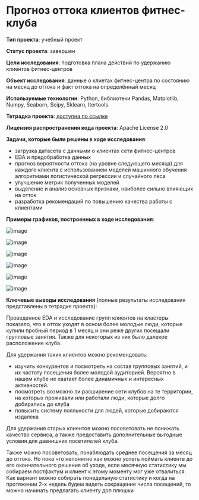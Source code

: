 # Прогноз оттока клиентов фитнес-клуба

**Тип проекта**: учебный проект

**Статус проекта**: завершен

**Цели исследования**: подготовка плана действий по удержанию клиентов фитнес-центров

**Объект исследования**: данные о клиетах фитнес-центра по состоянию на месяц до оттока и факт оттока на определённый месяц

**Используемые технологии**: Python, библиотеки Pandas, Matplotlib, Numpy, Seaborn, Scipy, Sklearn, Itertools

**Тетрадка проекта**: [доступна по ссылке](https://github.com/NataliaSolntseva/YandexPracticumTasks/blob/dbfa714f178b4e62cfc807edb8ebcd5d3e5669f6/Fitness%20club%20customer%20churn%20forecast/Fitness_club_customer_churn_forecast.ipynb)

**Лицензия распространения кода проекта**: Apache License 2.0 

**Задачи, которые были решены в ходе исследования**:

- загрузка датасета с данными о клиентах сети фитнес-центров 
- EDA и предобработка данных 
- прогноз вероятности оттока (на уровне следующего месяца) для каждого клиента c использованием моделей машинного обучения алгоритмами логистической регрессии и случайного леса
- улучшение метрик полученных моделей
- выделение и анализ основных признаки, наиболее сильно влияющих на отток
- разработка рекомендаций по повышению качества работы с клиентами

**Примеры графиков, построенных в ходе исследования**:

![image](https://github.com/NataliaSolntseva/YandexPracticumTasks/assets/107438073/88733826-d087-4786-8af3-03964b7f4cae)

![image](https://github.com/NataliaSolntseva/YandexPracticumTasks/assets/107438073/d23f672e-2231-4507-8eaa-36f9b845ef13)

![image](https://github.com/NataliaSolntseva/YandexPracticumTasks/assets/107438073/e00a2cb7-c91b-4a28-85e5-4038f4aa6b3c)

![image](https://github.com/NataliaSolntseva/YandexPracticumTasks/assets/107438073/b4275f83-1f85-447f-a8b2-50fab6899e9b)

![image](https://github.com/NataliaSolntseva/YandexPracticumTasks/assets/107438073/1406bed7-8804-4655-8266-e13ef1975d72)

![image](https://github.com/NataliaSolntseva/YandexPracticumTasks/assets/107438073/41e076d3-675b-4ac9-9a09-b63c7836f9c4)


**Ключевые выводы исследования** (полные результаты исследования представлены в тетрадке проекта):

Проведенное EDA и исследование групп клиентов на кластеры показало, что в отток уходят в осном более молодые люди, которые купили пробный период в 1 месяц и они реже других посещали групповые занятия. Также для некоторых из них было далекое расположение клуба.

Для удержания таких клиентов можно рекомендовать:
- изучить конкурентов и посмотреть на состав групповых занятий, и их частоту посещения более молодой аудиторией. Вероятно в нашем клубе не хватает более динамичных и интересных активностей.
- посмотреть возможно ли расширение сети клубов на те территории, на которых проживали или работали люди, которые долго добирались до клуба
- повысить систему лояльности для людей, которые добираются издалека

Для удержания старых клиентов можно посоветовать не понижать качество сервиса, а также предоставить дополнительные выгодные условия для давнишних посетителей клуба.

Также можно посоветовать, понаблюдать среднее посещения за месяц до оттока. Но пока что непонятно как можно успеть поймать клиентв до его окончательного решения об уходе, если месячную статистику мы собираем постфактум и клиент к этому моменту мог уже отвалиться. Как вариант можно собирать понедельную статистику и когда на протяжении 2-х недель будем видеть сокращение числа посещений, то можно начинать предлагать клиенту доп плюшки
